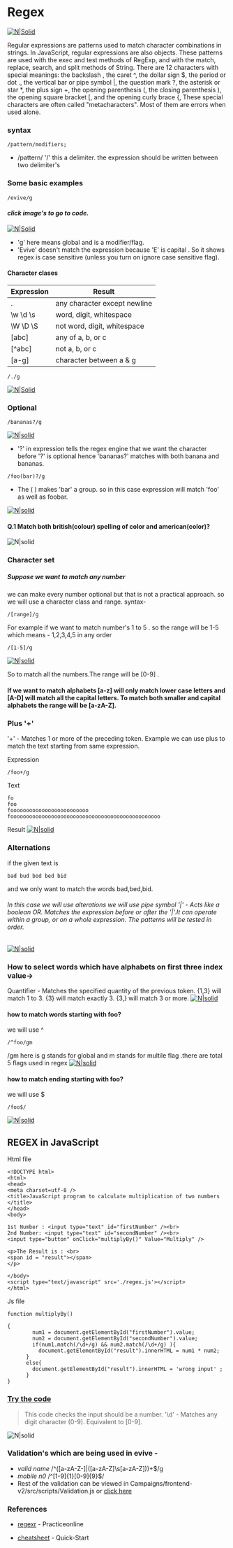 # Regex

[![N|Solid](http://onlineregextester.jareblinux.com/assets/og.png )](https://regexr.com/)

Regular expressions are patterns used to match character combinations in strings. In JavaScript, regular expressions are also objects. These patterns are used with the exec and test methods of RegExp, and with the match, replace, search, and split methods of String. 
There are 12 characters with special meanings: the backslash \, the caret ^, the dollar sign $, the period or dot ., the vertical bar or pipe symbol |, the question mark ?, the asterisk or star *, the plus sign +, the opening parenthesis (, the closing parenthesis ), the opening square bracket [, and the opening curly brace {, These special characters are often called "metacharacters". Most of them are errors when used alone.
### syntax
```
/pattern/modifiers;
```
- /pattern/    '/' this a delimiter. the expression should be written between two delimiter's
### Some basic examples

 ```
/evive/g
```
#### *click image's to go to code.*

 [![N|Solid](https://047f018102c8c8f717a6-1efb167bc857a9871c34d9fa1ea1cbde.ssl.cf1.rackcdn.com/regex%20images/regex%20evive%201.png)](https://regexr.com/3kkqe)
 - 'g' here means global and is a modifier/flag.
 - 'Evive' doesn't match the expression because 'E' is capital . So it shows regex is case         sensitive (unless you turn on ignore case sensitive flag).

 #### Character clases
|  Expression   | Result   |
|---|---|
| .  | any character except newline  |
|  \w \d \s | 	word, digit, whitespace  |
| \W \D \S  |  	not word, digit, whitespace |
| [abc]  |  any of a, b, or c |
|  [^abc] |  not a, b, or c |
| [a-g]  |  character between a & g |
 
 
 ```
 /./g
 ```
 
 [![N|Solid](https://047f018102c8c8f717a6-1efb167bc857a9871c34d9fa1ea1cbde.ssl.cf1.rackcdn.com/regex%20images/regex%20evive%202%20..png)](https://regexr.com/3kkr3)
### Optional
```
/bananas?/g
```

[![N|solid](https://047f018102c8c8f717a6-1efb167bc857a9871c34d9fa1ea1cbde.ssl.cf1.rackcdn.com/regex%20images/regex%20evive%203%20banana.png)](https://regexr.com/3kkrl)

- '?' in expression tells the regex engine that we want the character before '?' is optional hence 'bananas?' matches with both banana and bananas. 

```
/foo(bar)?/g
```
- The ( ) makes 'bar' a group. so in this case expression will match 'foo' as well as foobar.

[![N|solid](https://047f018102c8c8f717a6-1efb167bc857a9871c34d9fa1ea1cbde.ssl.cf1.rackcdn.com/regex%20images/regex%20evive%204%20foobar.png)](https://regexr.com/3kkru)

#### Q.1  Match both british(colour) spelling of color and american(color)?
![N|solid](https://047f018102c8c8f717a6-1efb167bc857a9871c34d9fa1ea1cbde.ssl.cf1.rackcdn.com/regex%20images/regex%20evive%20color%205%20.png)


### Character set
##### Suppose we want to match any number 
we can make every number optional but that is not a practical approach.
so we will use a character class and range. syntax-  
```
/[range]/g
```
For example if we want to match number's 1 to 5 . so the range will be 1-5 which means - 1,2,3,4,5 in any order
```
/[1-5]/g
 ```
 [![N|solid](https://047f018102c8c8f717a6-1efb167bc857a9871c34d9fa1ea1cbde.ssl.cf1.rackcdn.com/regex%20images/regex%20evive%206%201-5.png)](https://regexr.com/3kkt5)
 
 So to match all the numbers.The range will be [0-9] .
 
 #### If we want to match alphabets [a-z] will only match lower case letters and [A-D] will match all the capital letters. To match both smaller and capital alphabets the range will be [a-zA-Z].
 
### Plus '+'
'+' - Matches 1 or more of the preceding token.
 Example
 we can use plus to match the text starting from same expression.
 
 Expression
 ```
 /foo+/g
 ```
Text
```
fo
foo
fooooooooooooooooooooooooo
foooooooooooooooooooooooooooooooooooooooooooooooo
```
Result
 [![N|solid](https://047f018102c8c8f717a6-1efb167bc857a9871c34d9fa1ea1cbde.ssl.cf1.rackcdn.com/regex%20images/regex%20foo+.png)](https://regexr.com/3kktt)

 
### Alternations

if the given text is 
```
bad bud bod bed bid
```
and we only want to match the words bad,bed,bid.

######  In this case we will use alterations we will use pipe symbol '|' - Acts like a boolean OR. Matches the expression before or after the '|'.It can operate within a group, or on a whole expression. The patterns will be tested in order.


[![N|solid](https://047f018102c8c8f717a6-1efb167bc857a9871c34d9fa1ea1cbde.ssl.cf1.rackcdn.com/regex%20images/regex%20pipe.png)](https://regexr.com/3kkuf)
### How to select words which have alphabets on first three index value->
Quantifier - Matches the specified quantity of the previous token. {1,3} will match 1 to 3. {3} will match exactly 3. {3,} will match 3 or more.
[![N|solid](https://047f018102c8c8f717a6-1efb167bc857a9871c34d9fa1ea1cbde.ssl.cf1.rackcdn.com/regex%20images/max%203.png)](https://regexr.com/3kldf)

 #### how to match words starting with foo? 
 we will use ^
 ```
 /^foo/gm
 ```
  /gm here is g stands for global and m stands for multile flag .there are total 5 flags used in regex
[![N|solid](https://047f018102c8c8f717a6-1efb167bc857a9871c34d9fa1ea1cbde.ssl.cf1.rackcdn.com/regex%20images/%5Efoo.png)](https://regexr.com/3kleg)

 #### how to match ending starting with foo?
 we will use $
```
/foo$/
```
[![N|solid](https://047f018102c8c8f717a6-1efb167bc857a9871c34d9fa1ea1cbde.ssl.cf1.rackcdn.com/regex%20images/foo$.png)](https://regexr.com/3kles)




## REGEX in JavaScript

Html file
```
<!DOCTYPE html>
<html>
<head>
<meta charset=utf-8 />
<title>JavaScript program to calculate multiplication of two numbers </title>
</head>
<body>

1st Number : <input type="text" id="firstNumber" /><br>
2nd Number: <input type="text" id="secondNumber" /><br>
<input type="button" onClick="multiplyBy()" Value="Multiply" />

<p>The Result is : <br>
<span id = "result"></span>
</p>

</body>
<script type="text/javascript" src='./regex.js'></script>
</html>
```
Js file
```
function multiplyBy()

{
        num1 = document.getElementById("firstNumber").value;
        num2 = document.getElementById("secondNumber").value;
        if(num1.match(/\d+/g) && num2.match(/\d+/g) ){
          document.getElementById("result").innerHTML = num1 * num2;
      }
      else{
        document.getElementById("result").innerHTML = 'wrong input' ;
      }
}
```
### [Try the code](https://codepen.io/GAVISHSETHI/pen/gvRKpZ?editors=1010)
>This code checks the input should be a number. 
> '\d' - Matches any digit character (0-9). Equivalent to [0-9].

![N|solid](https://047f018102c8c8f717a6-1efb167bc857a9871c34d9fa1ea1cbde.ssl.cf1.rackcdn.com/regex%20images/regex%20%5Cd%20etc.png)


### Validation's which are being used in evive -

- *valid name*  /^([a-zA-Z-]|([a-zA-Z]\s[a-zA-Z]))+$/g
-  *mobile n0*  /^[1-9]{1}[0-9]{9}$/
-  Rest of the validation can be viewed in Campaigns/frontend-v2/src/scripts/Validation.js or [click here]


### References
* [regexr] - Practiceonline
* [cheatsheet]  - Quick-Start

   [cheatsheet]: <http://www.rexegg.com/regex-quickstart.html>
   [regexr]: <https://regexr.com/>
   [click here]: <https://github.com/EviveHealth/Campaigns/blob/master/frontend-v2/src/scripts/Validation.js>
  
 